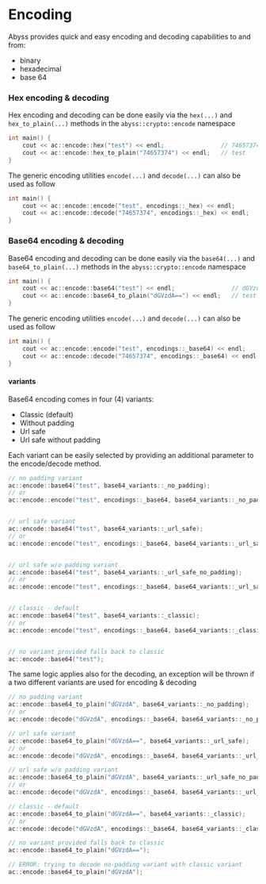 # Encoding

Abyss provides quick and easy encoding and decoding capabilities to and from:

* binary&#x20;
* hexadecimal
* base 64

### Hex encoding & decoding

Hex encoding and decoding can be done easily via the `hex(...)` and `hex_to_plain(...)` methods in the `abyss::crypto::encode` namespace

```cpp
int main() {
    cout << ac::encode::hex("test") << endl;                // 74657374
    cout << ac::encode::hex_to_plain("74657374") << endl;   // test
}
```

The generic encoding utilities `encode(...)` and `decode(...)` can also be used as follow

```cpp
int main() {
    cout << ac::encode::encode("test", encodings::_hex) << endl;        // 74657374
    cout << ac::encode::decode("74657374", encodings::_hex) << endl;   // test
}
```

### Base64 encoding & decoding

Base64 encoding and decoding can be done easily via the `base64(...)` and `base64_to_plain(...)` methods in the `abyss::crypto::encode` namespace

```cpp
int main() {
    cout << ac::encode::base64("test") << endl;                // dGVzdA==
    cout << ac::encode::base64_to_plain("dGVzdA==") << endl;   // test
}
```

The generic encoding utilities `encode(...)` and `decode(...)` can also be used as follow

```cpp
int main() {
    cout << ac::encode::encode("test", encodings::_base64) << endl;       // dGVzdA==
    cout << ac::encode::decode("74657374", encodings::_base64) << endl;   // test
}
```

#### variants

Base64 encoding comes in four (4) variants:

* Classic (default)
* Without padding
* Url safe
* Url safe without padding

Each variant can be easily selected by providing an additional parameter to the encode/decode method.

```cpp
// no padding variant
ac::encode::base64("test", base64_variants::_no_padding); 
// or
ac::encode::encode("test", encodings::_base64, base64_variants::_no_padding); 


// url safe variant
ac::encode::base64("test", base64_variants::_url_safe);  
// or
ac::encode::encode("test", encodings::_base64, base64_variants::_url_safe);  


// url safe w/o padding variant
ac::encode::base64("test", base64_variants::_url_safe_no_padding); 
// or
ac::encode::encode("test", encodings::_base64, base64_variants::_url_safe_no_padding);


// classic - default
ac::encode::base64("test", base64_variants::_classic);    
// or
ac::encode::encode("test", encodings::_base64, base64_variants::_classic); 


// no variant provided falls back to classic
ac::encode::base64("test"); 
```

The same logic applies also for the decoding, an exception will be thrown if a two different variants are used for encoding & decoding

```cpp
// no padding variant
ac::encode::base64_to_plain("dGVzdA", base64_variants::_no_padding); 
// or
ac::encode::decode("dGVzdA", encodings::_base64, base64_variants::_no_padding); 

// url safe variant
ac::encode::base64_to_plain("dGVzdA==", base64_variants::_url_safe);  
// or
ac::encode::decode("dGVzdA", encodings::_base64, base64_variants::_url_safe);   

// url safe w/o padding variant
ac::encode::base64_to_plain("dGVzdA", base64_variants::_url_safe_no_padding); 
// or
ac::encode::decode("dGVzdA", encodings::_base64, base64_variants::_url_safe_no_padding); 

// classic - default
ac::encode::base64_to_plain("dGVzdA==", base64_variants::_classic);   
// or
ac::encode::decode("dGVzdA", encodings::_base64, base64_variants::_classic);   

// no variant provided falls back to classic
ac::encode::base64_to_plain("dGVzdA=="); 

// ERROR: trying to decode no-padding variant with classic variant
ac::encode::base64_to_plain("dGVzdA"); 
```
